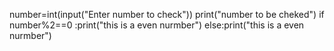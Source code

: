 number=int(input("Enter number to check"))
print("number to be cheked")
if number%2==0 :print("this is a even nurmber")
else:print("this is a even nurmber")

